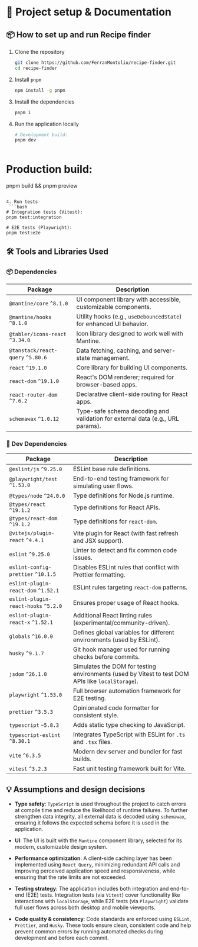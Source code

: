 
# 🚀 Project setup & Documentation
## 📦 How to set up and run Recipe finder

1. Clone the repository
    ```bash  
    git clone https://github.com/FerranMontoliu/recipe-finder.git  
    cd recipe-finder  
    ```
2. Install `pnpm`
    ```bash  
    npm install -g pnpm 
    ```
3. Install the dependencies
    ```bash  
    pnpm i 
    ```
4. Run the application locally
    ```bash  
   # Development build:
   pnpm dev
  
  # Production build:
  pnpm build && pnpm preview
   ```

4. Run tests
    ```bash  
   # Integration tests (Vitest):
   pnpm test:integration
  
  # E2E tests (Playwright):
  pnpm test:e2e
   ```

## 🛠️ Tools and Libraries Used

### 📦 Dependencies

| Package | Description |
|--------|-------------|
| `@mantine/core` `^8.1.0` | UI component library with accessible, customizable components. |
| `@mantine/hooks` `^8.1.0` | Utility hooks (e.g., `useDebouncedState`) for enhanced UI behavior. |
| `@tabler/icons-react` `^3.34.0` | Icon library designed to work well with Mantine. |
| `@tanstack/react-query` `^5.80.6` | Data fetching, caching, and server-state management. |
| `react` `^19.1.0` | Core library for building UI components. |
| `react-dom` `^19.1.0` | React's DOM renderer; required for browser-based apps. |
| `react-router-dom` `^7.6.2` | Declarative client-side routing for React apps. |
| `schemawax` `^1.0.12` | Type-safe schema decoding and validation for external data (e.g., URL params). |

### 🧪 Dev Dependencies

| Package | Description |
|--------|-------------|
| `@eslint/js` `^9.25.0` | ESLint base rule definitions. |
| `@playwright/test` `^1.53.0` | End-to-end testing framework for simulating user flows. |
| `@types/node` `^24.0.0` | Type definitions for Node.js runtime. |
| `@types/react` `^19.1.2` | Type definitions for React APIs. |
| `@types/react-dom` `^19.1.2` | Type definitions for `react-dom`. |
| `@vitejs/plugin-react` `^4.4.1` | Vite plugin for React (with fast refresh and JSX support). |
| `eslint` `^9.25.0` | Linter to detect and fix common code issues. |
| `eslint-config-prettier` `^10.1.5` | Disables ESLint rules that conflict with Prettier formatting. |
| `eslint-plugin-react-dom` `^1.52.1` | ESLint rules targeting `react-dom` patterns. |
| `eslint-plugin-react-hooks` `^5.2.0` | Ensures proper usage of React hooks. |
| `eslint-plugin-react-x` `^1.52.1` | Additional React linting rules (experimental/community-driven). |
| `globals` `^16.0.0` | Defines global variables for different environments (used by ESLint). |
| `husky` `^9.1.7` | Git hook manager used for running checks before commits. |
| `jsdom` `^26.1.0` | Simulates the DOM for testing environments (used by Vitest to test DOM APIs like `localStorage`). |
| `playwright` `^1.53.0` | Full browser automation framework for E2E testing. |
| `prettier` `^3.5.3` | Opinionated code formatter for consistent style. |
| `typescript` `~5.8.3` | Adds static type checking to JavaScript. |
| `typescript-eslint` `^8.30.1` | Integrates TypeScript with ESLint for `.ts` and `.tsx` files. |
| `vite` `^6.3.5` | Modern dev server and bundler for fast builds. |
| `vitest` `^3.2.3` | Fast unit testing framework built for Vite. |


## 💡 Assumptions and design decisions
-   **Type safety**: `TypeScript` is used throughout the project to catch errors at compile time and reduce the likelihood of runtime failures. To further strengthen data integrity, all external data is decoded using `schemawax`, ensuring it follows the expected schema before it is used in the application.

-   **UI**: The UI is built with the `Mantine` component library, selected for its modern, customizable design system.

-   **Performance optimization**: A client-side caching layer has been implemented using `React Query`, minimizing redundant API calls and improving perceived application speed and responsiveness, while ensuring that the rate limits are not exceeded.

-   **Testing strategy**: The application includes both integration and end-to-end (E2E) tests. Integration tests (via `Vitest`) cover functionality like interactions with `localStorage`, while E2E tests (via `Playwright`) validate full user flows across both desktop and mobile viewports.

-   **Code quality & consistency**: Code standards are enforced using `ESLint`, `Prettier`, and `Husky`. These tools ensure clean, consistent code and help prevent common errors by running automated checks during development and before each commit.